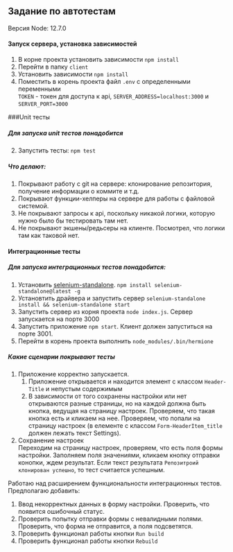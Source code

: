 ## Задание по автотестам
Версия Node: 12.7.0

#### Запуск сервера, установка зависимостей
1. В корне проекта установить зависимости `npm install`
2. Перейти в папку `client`
3. Установить зависимости `npm install`
4. Поместить в корень проекта файл `.env` с определенными переменными<br>
 `TOKEN` - токен для доступа к api, `SERVER_ADDRESS=localhost:3000` и `SERVER_PORT=3000`

###Unit тесты
##### Для запуска unit тестов понадобится
2. Запустить тесты: `npm test`

##### Что делают:
1. Покрывают работу с git на сервере: клонирование репозитория, получение информации о коммите и т.д.
2. Покрывают функции-хелперы на сервере для работы с файловой системой.
3. Не покрывают запросы к api, поскольку никакой логики, которую нужно было бы тестировать там нет.
4. Не покрывают экшены/редьсеры на клиенте. Посмотрел, что логики там как таковой нет.

#### Интеграционные тесты
##### Для запуска интеграционных тестов понадобится:
1. Установить [selenium-standalone](https://github.com/vvo/selenium-standalone). `npm install selenium-standalone@latest -g`
2. Установтить драйвера и запустить сервер `selenium-standalone install && selenium-standalone start`
3. Запустить сервер из корня проекта `node index.js`. Сервер запускается на порте 3000
4. Запустить приложение `npm start`. Клиент должен запуститься на порте 3001.
5. Перейти в корень проекта выполнить `node_modules/.bin/hermione`

##### Какие сценарии покрывают тесты
1. Приложение корректно запускается.
    1. Приложение открывается и находится элемент с классом `Header-Title` и непустым содержимым
    2. В зависимости от того сохранены настройки или нет открываются разные страницы, но на каждой должна быть кнопка,
    ведущая на страницу настроек. Проверяем, что такая кнопка есть и кликаем на нее. 
    Проверяем, что попали на страницу настроек (в елементе с классом `Form-HeaderItem_title` должен лежать текст Settings). 
2. Сохранение настроек<br>
Переходим на страницу настроек, проверяем, что есть поля формы настройки. Заполняем поля значениями,
кликаем кнопку отправки конопки, ждем результат. Если текст результата `Репозитроий клонирован успешно`, то 
тест считается успешным.


Работаю над расширением функциональности интеграционных тестов. Предполагаю добавить:
1. Ввод некорректных данных в форму настройки. Проверить, что появится ошибочный статус.
2. Проверить попытку отправки формы с невалидными полями. Проверить, что форма не отправится,
а поля подсветятся.
3. Проверить функционал работы кнопки `Run build`
3. Проверить функционал работы кнопки `Rebuild`